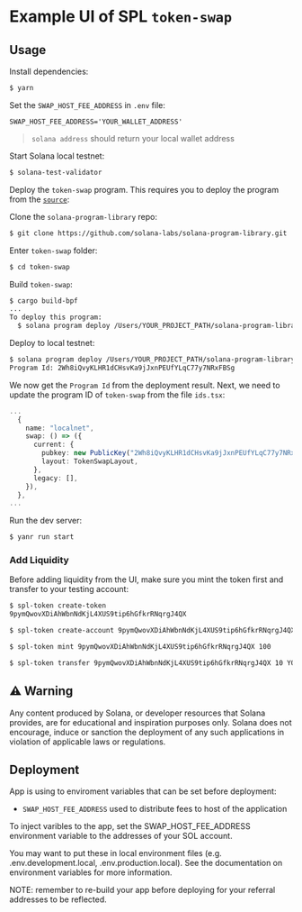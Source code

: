 # Example UI of SPL `token-swap`

## Usage

Install dependencies:

```bash
$ yarn
```

Set the `SWAP_HOST_FEE_ADDRESS` in `.env` file:

```
SWAP_HOST_FEE_ADDRESS='YOUR_WALLET_ADDRESS'
```

> `solana address` should return your local wallet address

Start Solana local testnet:

```bash
$ solana-test-validator
```

Deploy the `token-swap` program. This requires you to deploy the program from the [`source`](https://github.com/solana-labs/solana-program-library/tree/master/token-swap):

Clone the `solana-program-library` repo:

```bash
$ git clone https://github.com/solana-labs/solana-program-library.git
```

Enter `token-swap` folder:

```bash
$ cd token-swap
```

Build `token-swap`:

```bash
$ cargo build-bpf
...
To deploy this program:
  $ solana program deploy /Users/YOUR_PROJECT_PATH/solana-program-library/target/deploy/spl_token_swap.so
```

Deploy to local testnet:

```bash
$ solana program deploy /Users/YOUR_PROJECT_PATH/solana-program-library/target/deploy/spl_token_swap.so
Program Id: 2Wh8iQvyKLHR1dCHsvKa9jJxnPEUfYLqC77y7NRxFBSg
```

We now get the `Program Id` from the deployment result. Next, we need to update the program ID of `token-swap` from the file `ids.tsx`:

```ts
...
  {
    name: "localnet",
    swap: () => ({
      current: {
        pubkey: new PublicKey("2Wh8iQvyKLHR1dCHsvKa9jJxnPEUfYLqC77y7NRxFBSg"),
        layout: TokenSwapLayout,
      },
      legacy: [],
    }),
  },
...
```

Run the dev server:

```bash
$ yanr run start
```

### Add Liquidity

Before adding liquidity from the UI, make sure you mint the token first and transfer to your testing account:

```bash
$ spl-token create-token
9pymQwovXDiAhWbnNdKjL4XUS9tip6hGfkrRNqrgJ4QX
```

```bash
$ spl-token create-account 9pymQwovXDiAhWbnNdKjL4XUS9tip6hGfkrRNqrgJ4QX
```

```bash
$ spl-token mint 9pymQwovXDiAhWbnNdKjL4XUS9tip6hGfkrRNqrgJ4QX 100
```

```bash
$ spl-token transfer 9pymQwovXDiAhWbnNdKjL4XUS9tip6hGfkrRNqrgJ4QX 10 YOUR_ADDRESS --fund-recipient --allow-unfunded-recipient
```

## ⚠️ Warning

Any content produced by Solana, or developer resources that Solana provides, are for educational and inspiration purposes only. Solana does not encourage, induce or sanction the deployment of any such applications in violation of applicable laws or regulations.

## Deployment

App is using to enviroment variables that can be set before deployment:

- `SWAP_HOST_FEE_ADDRESS` used to distribute fees to host of the application

To inject varibles to the app, set the SWAP_HOST_FEE_ADDRESS environment variable to the addresses of your SOL account.

You may want to put these in local environment files (e.g. .env.development.local, .env.production.local). See the documentation on environment variables for more information.

NOTE: remember to re-build your app before deploying for your referral addresses to be reflected.
